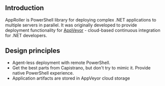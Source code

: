 ## Introduction

AppRoller is PowerShell library for deploying complex .NET applications to multiple servers in parallel. It was originally developed to provide deployment functionality for [AppVeyor](http://www.appveyor.com) - cloud-based continuous integration for .NET developers.

## Design principles

- Agent-less deployment with remote PowerShell.
- Get the best parts from Capistrano, but don't try to mimic it. Provide native PowerShell experience.
- Application artifacts are stored in AppVeyor cloud storage
